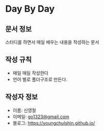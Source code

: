 # Day By Day

## 문서 정보
스터디를 하면서 매일 배우는 내용을 작성하는 문서

## 작성 규칙
- 매일 매일 작성한다
- 언어 별로 폴더구조로 만든다. 

## 작성자 정보
- 이름: 신영철
- 이메일: go1323@gmail.com
- 블로그: <https://youngchulshin.github.io/>